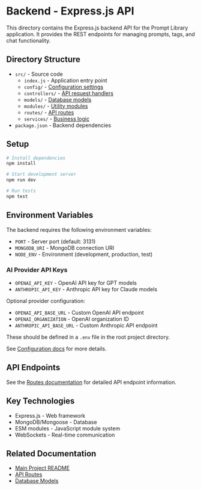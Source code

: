 # Backend - Express.js API

This directory contains the Express.js backend API for the Prompt Library application. It provides the REST endpoints for managing prompts, tags, and chat functionality.

## Directory Structure

- `src/` - Source code
  - `index.js` - Application entry point
  - `config/` - [Configuration settings](./src/config/README.md)
  - `controllers/` - [API request handlers](./src/controllers/README.md)
  - `models/` - [Database models](./src/models/README.md)
  - `modules/` - [Utility modules](./src/modules/README.md)
  - `routes/` - [API routes](./src/routes/README.md)
  - `services/` - [Business logic](./src/services/README.md)
- `package.json` - Backend dependencies

## Setup

```bash
# Install dependencies
npm install

# Start development server
npm run dev

# Run tests
npm test
```

## Environment Variables

The backend requires the following environment variables:

- `PORT` - Server port (default: 3131)
- `MONGODB_URI` - MongoDB connection URI
- `NODE_ENV` - Environment (development, production, test)

### AI Provider API Keys

- `OPENAI_API_KEY` - OpenAI API key for GPT models
- `ANTHROPIC_API_KEY` - Anthropic API key for Claude models

Optional provider configuration:
- `OPENAI_API_BASE_URL` - Custom OpenAI API endpoint
- `OPENAI_ORGANIZATION` - OpenAI organization ID
- `ANTHROPIC_API_BASE_URL` - Custom Anthropic API endpoint

These should be defined in a `.env` file in the root project directory.

See [Configuration docs](./src/config/README.md) for more details.

## API Endpoints

See the [Routes documentation](./src/routes/README.md) for detailed API endpoint information.

## Key Technologies

- Express.js - Web framework
- MongoDB/Mongoose - Database
- ESM modules - JavaScript module system
- WebSockets - Real-time communication

## Related Documentation

- [Main Project README](../README.md)
- [API Routes](./src/routes/README.md)
- [Database Models](./src/models/README.md)
